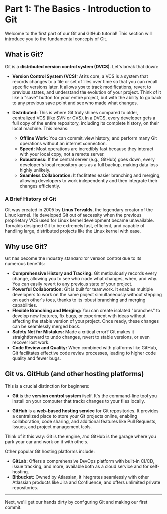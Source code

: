 # Part 1: The Basics - Introduction to Git

Welcome to the first part of our Git and GitHub tutorial! This section will introduce you to the fundamental concepts of Git.

## What is Git?

Git is a **distributed version control system (DVCS)**. Let's break that down:

*   **Version Control System (VCS):** At its core, a VCS is a system that records changes to a file or set of files over time so that you can recall specific versions later. It allows you to track modifications, revert to previous states, and understand the evolution of your project. Think of it like a "save" button for your entire project, but with the ability to go back to any previous save point and see who made what changes.

*   **Distributed:** This is where Git truly shines compared to older, centralized VCS (like SVN or CVS). In a DVCS, every developer gets a full copy of the entire repository, including its complete history, on their local machine. This means:
    *   **Offline Work:** You can commit, view history, and perform many Git operations without an internet connection.
    *   **Speed:** Most operations are incredibly fast because they interact with your local copy, not a remote server.
    *   **Robustness:** If the central server (e.g., GitHub) goes down, every developer's local repository acts as a full backup, making data loss highly unlikely.
    *   **Seamless Collaboration:** It facilitates easier branching and merging, allowing developers to work independently and then integrate their changes efficiently.

### A Brief History of Git

Git was created in 2005 by **Linus Torvalds**, the legendary creator of the Linux kernel. He developed Git out of necessity when the previous proprietary VCS used for Linux kernel development became unavailable. Torvalds designed Git to be extremely fast, efficient, and capable of handling large, distributed projects like the Linux kernel with ease.

## Why use Git?

Git has become the industry standard for version control due to its numerous benefits:

*   **Comprehensive History and Tracking:** Git meticulously records every change, allowing you to see who made what changes, when, and why. You can easily revert to any previous state of your project.
*   **Powerful Collaboration:** Git is built for teamwork. It enables multiple developers to work on the same project simultaneously without stepping on each other's toes, thanks to its robust branching and merging capabilities.
*   **Flexible Branching and Merging:** You can create isolated "branches" to develop new features, fix bugs, or experiment with ideas without affecting the stable version of your project. Once ready, these changes can be seamlessly merged back.
*   **Safety Net for Mistakes:** Made a critical error? Git makes it straightforward to undo changes, revert to stable versions, or even recover lost work.
*   **Code Review and Quality:** When combined with platforms like GitHub, Git facilitates effective code review processes, leading to higher code quality and fewer bugs.

## Git vs. GitHub (and other hosting platforms)

This is a crucial distinction for beginners:

*   **Git** is the **version control system** itself. It's the command-line tool you install on your computer that tracks changes to your files locally.

*   **GitHub** is a **web-based hosting service** for Git repositories. It provides a centralized place to store your Git projects online, enabling collaboration, code sharing, and additional features like Pull Requests, Issues, and project management tools.

Think of it this way: Git is the engine, and GitHub is the garage where you park your car and work on it with others.

Other popular Git hosting platforms include:
*   **GitLab:** Offers a comprehensive DevOps platform with built-in CI/CD, issue tracking, and more, available both as a cloud service and for self-hosting.
*   **Bitbucket:** Owned by Atlassian, it integrates seamlessly with other Atlassian products like Jira and Confluence, and offers unlimited private repositories.

---

Next, we'll get our hands dirty by configuring Git and making our first commit.
